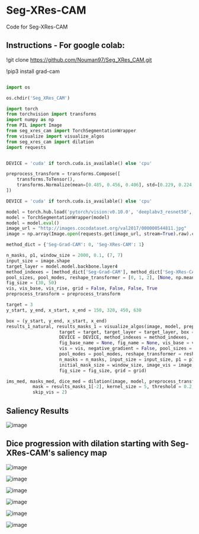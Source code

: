# Seg-XRes-CAM

Code for Seg-XRes-CAM

## Instructions - For google colab:

!git clone https://github.com/Nouman97/Seg_XRes_CAM.git

!pip3 install grad-cam

```python

import os

os.chdir('Seg_XRes_CAM')

import torch
from torchvision import transforms
import numpy as np
from PIL import Image
from seg_xres_cam import TorchSegmentationWrapper
from visualize import visualize_algos
from seg_xres_cam import dilation
import requests


DEVICE = 'cuda' if torch.cuda.is_available() else 'cpu'

preprocess_transform = transforms.Compose([
    transforms.ToTensor(),
    transforms.Normalize(mean=[0.485, 0.456, 0.406], std=[0.229, 0.224, 0.225]),
])

DEVICE = 'cuda' if torch.cuda.is_available() else 'cpu'

model = torch.hub.load('pytorch/vision:v0.10.0', 'deeplabv3_resnet50', pretrained=True).to(DEVICE)
model = TorchSegmentationWrapper(model)
model = model.eval()
image_url = "http://images.cocodataset.org/val2017/000000544811.jpg"
image = np.array(Image.open(requests.get(image_url, stream=True).raw).convert("RGB"))

method_dict = {'Seg-Grad-CAM': 0, 'Seg-XRes-CAM': 1}

n_masks, p1, window_size = 2000, 0.1, (7, 7)
input_size = image.shape
target_layer = model.model.backbone.layer4
method_indexes = [method_dict['Seg-Grad-CAM'], method_dict['Seg-XRes-CAM'], method_dict['Seg-XRes-CAM']]
pool_sizes, pool_modes, reshape_transformer = [0, 1, 2], [None, np.mean, np.mean], False
fig_size = (30, 50)
vis, vis_base, vis_rise, grid = False, False, False, True
preprocess_transform = preprocess_transform

target = 3
y_start, y_end, x_start, x_end = 150, 320, 450, 630

box = (y_start, y_end, x_start, x_end)
results_1_natural, results_masks_1 = visualize_algos(image, model, preprocess_transform = preprocess_transform,
                    target = target, target_layer = target_layer, box = box, 
                    DEVICE = DEVICE, method_indexes = method_indexes, 
                    fig_base_name = None, fig_name = None, vis_base = vis_base, 
                    vis = vis, negative_gradient = False, pool_sizes = pool_sizes, 
                    pool_modes = pool_modes, reshape_transformer = reshape_transformer, 
                    n_masks = n_masks, input_size = input_size, p1 = p1, 
                    initial_mask_size = window_size, image_vis = image, vis_rise = vis_rise, 
                    fig_size = fig_size, grid = grid)

ims_med, masks_med, dice_med = dilation(image, model, preprocess_transform, target = target, box = box, DEVICE = DEVICE,
          mask = results_masks_1[-2], kernel_size = 5, threshold = 0.2, iterations = 10, original_prediction = results_1_natural[1],
          skip_vis = 2)
```  

## Saliency Results

![image](https://user-images.githubusercontent.com/127871419/226063304-87789063-5ea6-412b-83cc-ac11b95a02f9.png)

## Dice progression with dilation starting with Seg-XRes-CAM's saliency map

![image](https://user-images.githubusercontent.com/127871419/226063330-7ce1d45f-7e70-44ee-a28a-8d8d7fd7b647.png)

![image](https://user-images.githubusercontent.com/127871419/226063430-3a784bdf-f9c8-4c47-90f1-746c7fedc0bb.png)

![image](https://user-images.githubusercontent.com/127871419/226063469-f19fdb5d-d38e-4ed6-a327-34f8db9c405c.png)

![image](https://user-images.githubusercontent.com/127871419/226063477-5d25cb03-ce16-402a-a7df-80d144204b85.png)

![image](https://user-images.githubusercontent.com/127871419/226063488-b0532e48-409b-44d0-95e9-d0ec6fcce67e.png)

![image](https://user-images.githubusercontent.com/127871419/226063505-29b9924b-8ac3-4eae-a4ef-73253508f66d.png)




